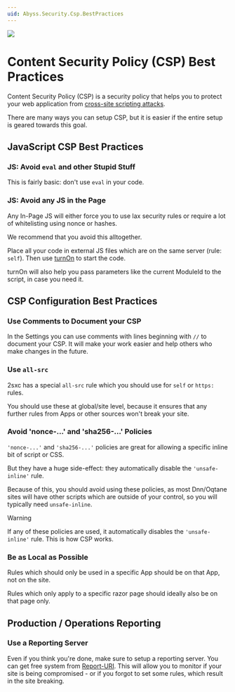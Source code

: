 ```yaml
---
uid: Abyss.Security.Csp.BestPractices
---
```


<img src="~/assets/features/content-security-policy.svg" class="feature">

# Content Security Policy (CSP) Best Practices

Content Security Policy (CSP) is a security policy that helps you to protect your web application from [cross-site scripting attacks](https://en.wikipedia.org/wiki/Cross-site_scripting).

There are many ways you can setup CSP, but it is easier if the entire setup is geared towards this goal.

## JavaScript CSP Best Practices

### JS: Avoid `eval` and other Stupid Stuff

This is fairly basic: don't use `eval` in your code.


### JS: Avoid any JS in the Page

Any In-Page JS will either force you to use lax security rules or require a lot of whitelisting using nonce or hashes. 

We recommend that you avoid this alltogether. 

Place all your code in external JS files which are on the same server (rule: `self`).
Then use [turnOn](xref:JsCode.TurnOn.Index) to start the code. 

turnOn will also help you pass parameters like the current ModuleId to the script, in case you need it. 


## CSP Configuration Best Practices

### Use Comments to Document your CSP

In the Settings you can use comments with lines beginning with `//` to document your CSP.
It will make your work easier and help others who make changes in the future.

### Use `all-src`

2sxc has a special `all-src` rule which you should use for `self` or `https:` rules. 

You should use these at global/site level, because it ensures that any further rules from Apps or other sources won't break your site.

### Avoid 'nonce-...' and 'sha256-...' Policies

`'nonce-...'` and `'sha256-...'` policies are great for allowing a specific inline bit of script or CSS. 

But they have a huge side-effect: they automatically disable the `'unsafe-inline'` rule. 

Because of this, you should avoid using these policies, as most Dnn/Oqtane sites will have other scripts which are outside of your control, so you will typically need `unsafe-inline`.

> [!WARNING]
> If any of these policies are used, it automatically disables the `'unsafe-inline'` rule. 
> This is how CSP works.

### Be as Local as Possible

Rules which should only be used in a specific App should be on that App, not on the site.

Rules which only apply to a specific razor page should ideally also be on that page only.


## Production / Operations Reporting

### Use a Reporting Server

Even if you think you're done, make sure to setup a reporting server.
You can get free system from [Report-URI](https://report-uri.com/).
This will allow you to monitor if your site is being compromised - or if you forgot to set some rules, which result in the site breaking. 
